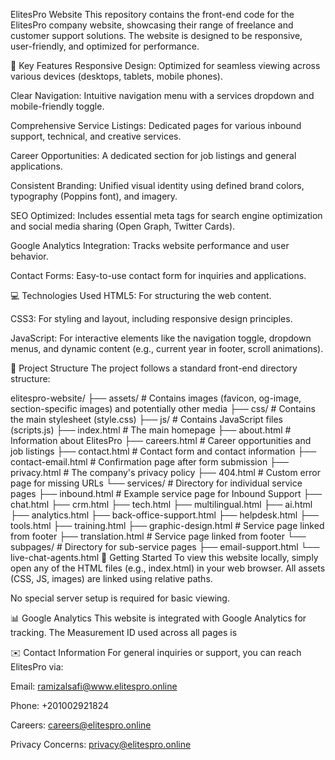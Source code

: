 ElitesPro Website
This repository contains the front-end code for the ElitesPro company website, showcasing their range of freelance and customer support solutions. The website is designed to be responsive, user-friendly, and optimized for performance.

🚀 Key Features
Responsive Design: Optimized for seamless viewing across various devices (desktops, tablets, mobile phones).

Clear Navigation: Intuitive navigation menu with a services dropdown and mobile-friendly toggle.

Comprehensive Service Listings: Dedicated pages for various inbound support, technical, and creative services.

Career Opportunities: A dedicated section for job listings and general applications.

Consistent Branding: Unified visual identity using defined brand colors, typography (Poppins font), and imagery.

SEO Optimized: Includes essential meta tags for search engine optimization and social media sharing (Open Graph, Twitter Cards).

Google Analytics Integration: Tracks website performance and user behavior.

Contact Forms: Easy-to-use contact form for inquiries and applications.

💻 Technologies Used
HTML5: For structuring the web content.

CSS3: For styling and layout, including responsive design principles.

JavaScript: For interactive elements like the navigation toggle, dropdown menus, and dynamic content (e.g., current year in footer, scroll animations).

📁 Project Structure
The project follows a standard front-end directory structure:

elitespro-website/
├── assets/                 # Contains images (favicon, og-image, section-specific images) and potentially other media
├── css/                    # Contains the main stylesheet (style.css)
├── js/                     # Contains JavaScript files (scripts.js)
├── index.html              # The main homepage
├── about.html              # Information about ElitesPro
├── careers.html            # Career opportunities and job listings
├── contact.html            # Contact form and contact information
├── contact-email.html      # Confirmation page after form submission
├── privacy.html            # The company's privacy policy
├── 404.html                # Custom error page for missing URLs
└── services/               # Directory for individual service pages
    ├── inbound.html        # Example service page for Inbound Support
    ├── chat.html
    ├── crm.html
    ├── tech.html
    ├── multilingual.html
    ├── ai.html
    ├── analytics.html
    ├── back-office-support.html
    ├── helpdesk.html
    ├── tools.html
    ├── training.html
    ├── graphic-design.html # Service page linked from footer
    ├── translation.html    # Service page linked from footer
    └── subpages/           # Directory for sub-service pages
        ├── email-support.html
        └── live-chat-agents.html
🚀 Getting Started
To view this website locally, simply open any of the HTML files (e.g., index.html) in your web browser. All assets (CSS, JS, images) are linked using relative paths.

No special server setup is required for basic viewing.

📊 Google Analytics
This website is integrated with Google Analytics for tracking. The Measurement ID used across all pages is

✉️ Contact Information
For general inquiries or support, you can reach ElitesPro via:

Email: ramizalsafi@www.elitespro.online

Phone: +201002921824

Careers: careers@elitespro.online

Privacy Concerns: privacy@elitespro.online
